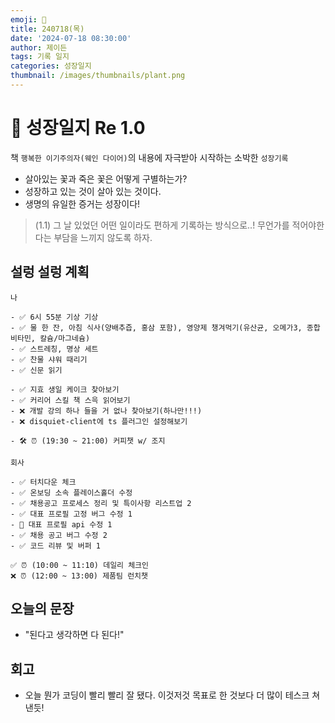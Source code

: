 ```yaml
---
emoji: 🌱
title: 240718(목)
date: '2024-07-18 08:30:00'
author: 제이든
tags: 기록 일지
categories: 성장일지
thumbnail: /images/thumbnails/plant.png
---
```


# 🌱 성장일지 Re 1.0

책 `행복한 이기주의자(웨인 다이어)`의 내용에 자극받아 시작하는 소박한 `성장기록`

- 살아있는 꽃과 죽은 꽃은 어떻게 구별하는가?
- 성장하고 있는 것이 살아 있는 것이다.
- 생명의 유일한 증거는 성장이다!

> (1.1) 그 날 있었던 어떤 일이라도 편하게 기록하는 방식으로..! 무언가를 적어야한다는 부담을 느끼지 않도록 하자.

## 설렁 설렁 계획

```plaintext
나

- ✅ 6시 55분 기상 기상
- ✅ 물 한 잔, 아침 식사(양배추즙, 홍삼 포함), 영양제 챙겨먹기(유산균, 오메가3, 종합 비타민, 칼슘/마그네슘)
- ✅ 스트레칭, 명상 세트
- ✅ 찬물 샤워 때리기
- ✅ 신문 읽기

- ✅ 지효 생일 케이크 찾아보기
- ✅ 커리어 스킬 책 스윽 읽어보기
- ❌ 개발 강의 하나 들을 거 없나 찾아보기(하나만!!!)
- ❌ disquiet-client에 ts 플러그인 설정해보기

- 🛠️ ⏰ (19:30 ~ 21:00) 커피챗 w/ 조지

회사

- ✅ 터치다운 체크
- ✅ 온보딩 소속 플레이스홀더 수정
- ✅ 채용공고 프로세스 정리 및 특이사항 리스트업 2
- ✅ 대표 프로필 고정 버그 수정 1
- 🌱 대표 프로필 api 수정 1
- ✅ 채용 공고 버그 수정 2
- ✅ 코드 리뷰 및 버퍼 1 

✅ ⏰ (10:00 ~ 11:10) 데일리 체크인
❌ ⏰ (12:00 ~ 13:00) 제품팀 런치챗
```

## 오늘의 문장

- "된다고 생각하면 다 된다!"

## 회고

- 오늘 뭔가 코딩이 빨리 빨리 잘 됐다. 이것저것 목표로 한 것보다 더 많이 테스크 쳐낸듯!